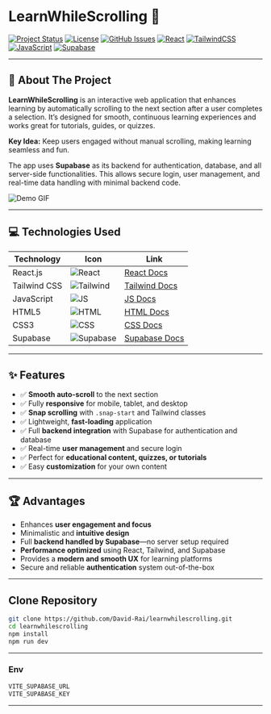 
# LearnWhileScrolling 🌟

[![Project Status](https://img.shields.io/badge/status-active-brightgreen)](https://github.com/david-rai/learnwhilescrolling) 
[![License](https://img.shields.io/badge/license-MIT-yellow)](LICENSE) 
[![GitHub Issues](https://img.shields.io/github/issues/david-rai/learnwhilescrolling)](https://github.com/david-rai/learnwhilescrolling/issues)
[![React](https://img.shields.io/badge/React-61DAFB?logo=react&logoColor=white)](https://reactjs.org/) 
[![TailwindCSS](https://img.shields.io/badge/TailwindCSS-06B6D4?logo=tailwind-css&logoColor=white)](https://tailwindcss.com/)
[![JavaScript](https://img.shields.io/badge/JavaScript-F7DF1E?logo=javascript&logoColor=black)](https://developer.mozilla.org/en-US/docs/Web/JavaScript)
[![Supabase](https://img.shields.io/badge/Supabase-3ECF8E?logo=supabase&logoColor=white)](https://supabase.com/)

---

## 🌟 About The Project

**LearnWhileScrolling** is an interactive web application that enhances learning by automatically scrolling to the next section after a user completes a selection. It’s designed for smooth, continuous learning experiences and works great for tutorials, guides, or quizzes.  

**Key Idea:** Keep users engaged without manual scrolling, making learning seamless and fun.  

The app uses **Supabase** as its backend for authentication, database, and all server-side functionalities. This allows secure login, user management, and real-time data handling with minimal backend code.  

![Demo GIF](path_to_demo.gif)

---

## 💻 Technologies Used

| Technology | Icon | Link |
|------------|------|------|
| React.js | ![React](https://img.shields.io/badge/React-61DAFB?logo=react&logoColor=white) | [React Docs](https://reactjs.org/) |
| Tailwind CSS | ![Tailwind](https://img.shields.io/badge/TailwindCSS-06B6D4?logo=tailwind-css&logoColor=white) | [Tailwind Docs](https://tailwindcss.com/) |
| JavaScript | ![JS](https://img.shields.io/badge/JavaScript-F7DF1E?logo=javascript&logoColor=black) | [JS Docs](https://developer.mozilla.org/en-US/docs/Web/JavaScript) |
| HTML5 | ![HTML](https://img.shields.io/badge/HTML5-E34F26?logo=html5&logoColor=white) | [HTML Docs](https://developer.mozilla.org/en-US/docs/Web/HTML) |
| CSS3 | ![CSS](https://img.shields.io/badge/CSS3-1572B6?logo=css3&logoColor=white) | [CSS Docs](https://developer.mozilla.org/en-US/docs/Web/CSS) |
| Supabase | ![Supabase](https://img.shields.io/badge/Supabase-3ECF8E?logo=supabase&logoColor=white) | [Supabase Docs](https://supabase.com/docs) |

---

## ✨ Features

- ✅ **Smooth auto-scroll** to the next section
- ✅ Fully **responsive** for mobile, tablet, and desktop
- ✅ **Snap scrolling** with `.snap-start` and Tailwind classes
- ✅ Lightweight, **fast-loading** application
- ✅ Full **backend integration** with Supabase for authentication and database
- ✅ Real-time **user management** and secure login
- ✅ Perfect for **educational content, quizzes, or tutorials**
- ✅ Easy **customization** for your own content

---

## 🏆 Advantages

- Enhances **user engagement and focus**
- Minimalistic and **intuitive design**
- Full **backend handled by Supabase**—no server setup required
- **Performance optimized** using React, Tailwind, and Supabase
- Provides a **modern and smooth UX** for learning platforms
- Secure and reliable **authentication** system out-of-the-box

---

## Clone Repository

```bash
git clone https://github.com/David-Rai/learnwhilescrolling.git
cd learnwhilescrolling
npm install 
npm run dev
```
--- 

### Env
```bash
VITE_SUPABASE_URL
VITE_SUPABASE_KEY

   ```
---